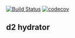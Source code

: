 [![Build Status](https://travis-ci.com/demidovich/d2-hydrator.svg?branch=master)](https://travis-ci.com/demidovich/d2-hydrator) [![codecov](https://codecov.io/gh/demidovich/d2-hydrator/branch/master/graph/badge.svg)](https://codecov.io/gh/demidovich/d2-hydrator)

## d2 hydrator
